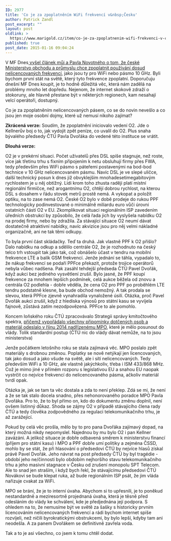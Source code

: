 ```yaml
---
ID: 2977
title: 'Co je za zpoplatněním WiFi frekvencí v&nbsp;Česku'
author: Patrick Zandl
post_excerpt: ""
layout: post
oldlink: >
  https://www.marigold.cz/item/co-je-za-zpoplatnenim-wifi-frekvenci-v-cesku
published: true
post_date: 2015-01-16 09:04:24
---
```

<p>V MF Dnes<a href="http://www.mfdnes.cz/nahled.aspx?d=16.1.2015&amp;n=MFD&amp;e=PRAHA&amp;id=2787889"> vyšel článek můj a Pavla Novotného o tom, že české Ministerstvo obchodu a průmyslu chce zpoplatnit používání dosud nelicencovaných frekvencí</a>, jako jsou ty pro WiFi nebo pásmo 10 GHz. Byli bychom první stát na světě, který tyto frekvence zpoplatní. Doporučuju dnešní MF Dnes koupit, je to hodně důležitá věc, která nám zadělá na problémy mnoho let dopředu. Nejenom, že internet skokově zdraží o stokoruny, ale hlavně přestane být v některých regionech, kam nesahají velcí operátoři, dostupný.</p>

<p>Co je za zpoplatněním nelicencovaných pásem, co se do novin nevešlo a co jsou jen moje osobní dojmy, které už nemusí nikoho zajímat?</p>


<!--more-->

<p><strong>Zkrácená verze:</strong> Soudím, že zpoplatnění iniciovalo vedení O2. Jde o Kellnerův boj o to, jak vydojit zpět peníze, co uvalil do O2. Plus snaha bývalého předsedy ČTÚ Pavla Dvořáka do vedené této instituce se vrátit.</p>

<p><strong>Dlouhá verze:</strong></p>

<p>O2 je v prekérní situaci. Počet uživatelů přes DSL spíše stagnuje, než roste, více jak třetinu trhu s fixním připojením k netu obsluhují firmy přes FWA, tedy především přes WiFi pásmo s páteřemi postavenými na bod-bod technice v 10 GHz nelicencovaném pásmu. Navíc DSL je ve slepé uličce, další technický posun k dnes již obvyklejším mnohadesetimegabitovým rychlostem je u něj obtížný. Lidi krom toho zhusta raději platí místní regionální firmičce, než arogantnímu O2, chtějí dobrou rychlost, na kterou DSL s dosahem v řádu stovek metrů prostě nemá. A vykopat a položit optiku, na to zase nemá O2. České O2 bylo v době prodeje do rukou PPF technologicky podinvestované o minimálně miliardu euro vůči úrovni ostatních částí O2 v EU. Zkomplikovat situaci regionálním ISP zavedením úředních obstrukcí by způsobilo, že celá řada jich by vyslyšela nabídku O2 na prodej firmy, nebo by zdražila. Za stávající situace O2 neumí dávat dostatečně atraktivní nabídky, navíc akvizice jsou pro něj velmi nákladné organizačně, ani ne tak těmi odkupy.</p>

<p>To byla první část skládačky. Teď ta druhá. Jak vlastně PPF k O2 přišlo? Dalo nabídku na odkup a sdělilo centrále O2, že je rozhodnuto na český telco trh vstoupit tak jako tak, což obnášelo účast v tendru na mobilní frekvence LTE a balík GSM frekvencí. Jenže jednání se táhla, vypadalo to, že nákup frekvencí se podaří PPFce překazit, protože trojice operátorů nebyla vůbec nadšena. Pak zasáhl tehdejší předseda ČTÚ Pavel Dvořák, když aukci bez jediného vysvětlení zrušil. Bylo jasné, že PPF koupí frekvence za mnohem lepších podmínek, celá aukce běžela od znovu a centrála O2 podlehla - dobře věděla, že cena O2 pro PPF po proběhlém LTE tendru podstatně klesne, ba bude obchod nemožný. A tak prodala se slevou, která PPFce zjevně vynahradila vynaložené úsilí. Otázka, proč Pavel Dvořák aukci zrušil, když z hlediska výnosů pro státní kasu se vyvíjela fajnově, zůstává zatím nezodpovězená. PPFce to ale pomohlo.</p>

<p>Koncem loňského roku ČTÚ zpracovávalo Strategii správy kmitočtového spektra, <a href="http://www.ctu.cz/aktuality/tiskove-zpravy.html?action=detail&amp;ArticleId=12100">přičemž vypořádalo všechny připomínky dotčených osob a materiál odeslalo v říjnu 2014 nadřízenému MPO</a>, které je mělo posunout do vlády. Tolik standardní postup (ČTÚ nic do vlády dávat nemůže, na to jsou ministerstva)</p>

<p>Jenže počátkem letošního roku se stala zajímavá věc. MPO poslalo zpět materiály s drobnou změnou. Poplatky se nově netýkají jen licencovaných, tak jako dosud a jako všude na světě, ale i sítí nelicencovaných. Tedy především WiFi a 10 GHz, ale vlastně jakýchkoliv, třeba i ISM 433/868 MHz. Což je mimo jiné v přímém rozporu s legislativou EU a snahou EU naopak vystrčit co nejvíce frekvencí do nelicencovaného pásma, ačkoliv materiál tvrdí opak.</p>

<p>Otázka je, jak se tam ta věc dostala a zda to není překlep. Zdá se mi, že není a že se tak stalo docela snadno, přes nehonorovaného poradce MPO Pavla Dvořáka. Pro to, že to byl přímo on, kdo do dokumentu změnu doplnil, není ovšem listinný důkaz. Shoda se zájmy O2 v případě stávajícího člena rady ČTÚ a tedy člověka zodpovědného za regulaci telekomunikačního trhu, je až zarážející.</p>

<p>Pokud by celá věc prošla, mělo by to pro pana Dvořáka zajímavý dopad, na který možná nikdy nepomyslel. Najednou by mu bylo O2 i pan Kellner zavázáni. A jelikož situace je dobře odbavená směrem k ministerstvu financí (příjem pro státní kasu) i MPO a PPF dobře umí politiky a zejména ČSSD, mohlo by se stát, že při hlasování o předsedovi ČTÚ by nejvíce hlasů získal právě Pavel Dvořák. Jeho návrat na post předsedy ČTÚ by byl tragédie - období jeho ne/činnosti bylo obdobím nejhoršího stavu telekomunikačního trhu a jeho masivní stagnace v Česku od zrušení monopolu SPT Telecom. Ale to snad jen straším, i když bych řekl, že stávajícímu předsedovi ČTÚ Novákovi se bude klepat ruka, až bude regionálním ISP psát, že jim vláda nařizuje cvakat za WiFi.</p>

<p>MPO se brání, že je to interní úvaha. Abychom si to upřesnili, je to poněkud nestandardně a meziresortně projednaná úvaha, která je těsně před odesláním do vlády ke schválení, kde je předjednána její podpora. S ohledem na to, že nemusíme být ve světě za šašky s historicky prvním licencováním nelicencovaných frekvencí a rádi bychom internet spíše rozvíjeli, než ničili byrokratickými obstrukcemi, by bylo lepší, kdyby tam ani neodešla. A za panem Dvořákem se definitivně zavřela voda.</p>

<p>Tak a to je asi všechno, co jsem k tomu chtěl dodat.</p>

<p> </p>

